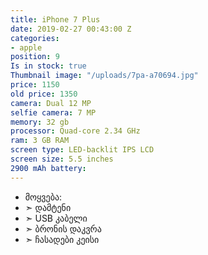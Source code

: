 ```yaml
---
title: iPhone 7 Plus
date: 2019-02-27 00:43:00 Z
categories:
- apple
position: 9
Is in stock: true
Thumbnail image: "/uploads/7pa-a70694.jpg"
price: 1150
old price: 1350
camera: Dual 12 MP
selfie camera: 7 MP
memory: 32 gb
processor: Quad-core 2.34 GHz
ram: 3 GB RAM
screen type: LED-backlit IPS LCD
screen size: 5.5 inches
2900 mAh battery: 
---
```


* მოყვება: 
* ➣ დამტენი
* ➣ USB კაბელი
* ➣ ბრონის დაკვრა
* ➣ ჩასადები კეისი

